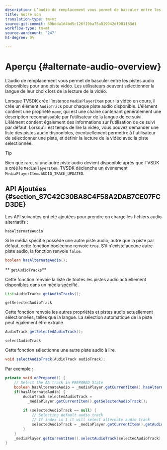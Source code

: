 ```yaml
---
description: L’audio de remplacement vous permet de basculer entre les pistes audio disponibles pour une piste vidéo. Les utilisateurs peuvent sélectionner la langue de leur choix lors de la lecture de la vidéo.
title: Autre son
translation-type: tm+mt
source-git-commit: 89bdda1d4bd5c126f19ba75a819942df901183d1
workflow-type: tm+mt
source-wordcount: '247'
ht-degree: 0%

---
```



# Aperçu {#alternate-audio-overview}

L’audio de remplacement vous permet de basculer entre les pistes audio disponibles pour une piste vidéo. Les utilisateurs peuvent sélectionner la langue de leur choix lors de la lecture de la vidéo.

<!--<a id="section_E4F9DC28A2944BD08B4190A7F98A8365"></a>-->

Lorsque TVSDK crée l’instance `MediaPlayerItem` pour la vidéo en cours, il crée un élément `AudioTrack` pour chaque piste audio disponible. L’élément contient une propriété `name`, qui est une chaîne contenant généralement une description reconnaissable par l’utilisateur de la langue de ce suivi. L’élément contient également des informations sur l’utilisation de ce suivi par défaut. Lorsqu&#39;il est temps de lire la vidéo, vous pouvez demander une liste des pistes audio disponibles, éventuellement permettre à l&#39;utilisateur de sélectionner une piste, et définir la lecture de la vidéo avec la piste sélectionnée.

>[!TIP]
>
>Bien que rare, si une autre piste audio devient disponible après que TVSDK a créé le `MediaPlayerItem`, TVSDK déclenche un événement `MediaPlayerItem.AUDIO_TRACK_UPDATED`.

## API Ajoutées {#section_87C42C30BA8C4F58A2DAB7CE07FCD3DE}

Les API suivantes ont été ajoutées pour prendre en charge les fichiers audio alternatifs :

`hasAlternateAudio`

Si le média spécifié possède une autre piste audio, autre que la piste par défaut, cette fonction booléenne renvoie `true`. S&#39;il n&#39;existe aucune autre piste audio, la fonction renvoie `false`.

```java
boolean hasAlternateAudio();
```

** `getAudioTracks`**

Cette fonction renvoie la liste de toutes les pistes audio actuellement disponibles dans un média spécifié.

```java
List<AudioTrack> getAudioTracks();
```

`getSelectedAudioTrack`

Cette fonction renvoie les autres propriétés et pistes audio actuellement sélectionnées, telles que la langue. La sélection automatique de la piste peut également être extraite.

```java
AudioTrack getSelectedAudioTrack();
```

`selectAudioTrack`

Cette fonction sélectionne une autre piste audio à lire.

```java
void selectAudioTrack(AudioTrack audioTrack);
```

Par exemple :

```java
private void onPrepared() { 
    // Select the AA track in PREPARED State 
    boolean hasAlternateAudio = _mediaPlayer.getCurrentItem().hasAlternateAudio(); 
    if(hasAlternateAudio) { 
        AudioTrack selectedAudioTrack =  
          _mediaPlayer.getCurrentItem().getSelectedAudioTrack(); 
 
        if (selectedAudioTrack == null) {  
            // Selecting default audio track  
            // If index is 1 it will select alternate audio track  
            selectedAudioTrack = _mediaPlayer.getCurrentItem().getAudioTracks().get(0);  
        } 
    } 
    _mediaPlayer.getCurrentItem().selectAudioTrack(selectedAudioTrack); 
} 
```

